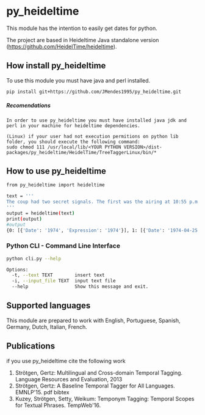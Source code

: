 # py_heideltime
This module has the intention to easily get dates for python.

The project are based in Heideltime Java standalone version (https://github.com/HeidelTime/heideltime).

## How install py_heideltime
To use this module you must have java and perl installed.
```bash
pip install git+https://github.com/JMendes1995/py_heideltime.git
```
##### Recomendations
    In order to use py_heideltime you must have installed java jdk and perl in your machine for heideltime dependencies. 
    
    (Linux) if your user had not execution permitions on python lib folder, you should execute the following command:
    sudo chmod 111 /usr/local/lib/<YOUR PYTHON VERSION>/dist-packages/py_heideltime/HeidelTime/TreeTaggerLinux/bin/*
    

## How to use py_heideltime
```bash
from py_heideltime import heideltime

text = '''
The coup had two secret signals. The first was the airing at 10:55 p.m. of Paulo de Carvalho's "E Depois do Adeus" (Portugal's entry in the 1974 Eurovision Song Contest) on Emissores Associados de Lisboa, which alerted the rebel captains and soldiers to begin the coup. The second signal came on 25 April 1974 at 12:20 a.m., when Rádio Renascença broadcast "Grândola, Vila Morena" (a song by Zeca Afonso, an influential political folk musician and singer who was banned from Portuguese radio at the time). The MFA gave the signals to take over strategic points of power in the country.
'''
output = heideltime(text)
print(output)
#output
{0: [{'Date': '1974', 'Expression': '1974'}], 1: [{'Date': '1974-04-25', 'Expression': '25 April 1974'}], 2: [{'Date': '1974-04-25T12:20', 'Expression': '12:20 a.m.'}]}
```

### Python CLI -  Command Line Interface
``` bash
python cli.py --help

Options:
  -t, --text TEXT        insert text
  -i, --input_file TEXT  input text file
  --help                 Show this message and exit.
```

## Supported languages

This module are prepared to work with English, Portuguese, Spanish, Germany, Dutch, Italian, French. 


## Publications 
if you use py_heideltime cite the following work
 1. Strötgen, Gertz: Multilingual and Cross-domain Temporal Tagging. Language Resources and Evaluation, 2013
 2. Strötgen, Gertz: A Baseline Temporal Tagger for All Languages. EMNLP'15. pdf bibtex
 3. Kuzey, Strötgen, Setty, Weikum: Temponym Tagging: Temporal Scopes for Textual Phrases. TempWeb'16. 

